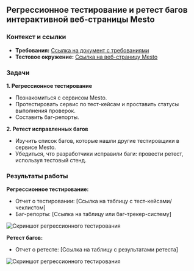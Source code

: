 ## Регрессионное тестирование и ретест багов интерактивной веб-страницы Mesto

### Контекст и ссылки
- **Требования:** [Ссылка на документ с требованиями](https://praktikum.notion.site/Mesto-9f2cfaa209734d1f8cfa0c0db3d3049f)
- **Тестовое окружение:** [Ссылка на веб-страницу Mesto](https://code.s3.yandex.net/qa/files/mesto/index.html)

### Задачи

**1. Регрессионное тестирование**
- Познакомиться с сервисом Mesto.
- Протестировать сервис по тест-кейсам и проставить статусы выполнения проверок.
- Составить баг-репорты.

**2. Ретест исправленных багов**
- Изучить список багов, которые нашли другие тестировщики в сервисе Mesto.
- Убедиться, что разработчики исправили баги: провести ретест, используя тестовый стенд.

### Результаты работы

**Регрессионное тестирование:**
- Отчет о тестировании: [Ссылка на таблицу с тест-кейсами/чеклистом]
- Баг-репорты: [Ссылка на таблицу или баг-трекер-систему]
  
![Скриншот регрессионного тестирования](ссылка_на_скриншот_в_гитхабе)

**Ретест багов:**
- Отчет о ретесте: [Ссылка на таблицу с результатами ретеста]
  
![Скриншот регрессионного тестирования](ссылка_на_скриншот_в_гитхабе)
